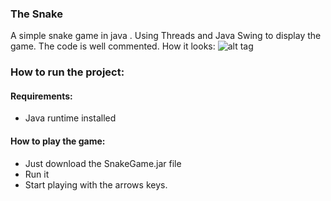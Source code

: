 ﻿### The Snake

A simple snake game in java .
Using Threads and Java Swing to display the game.
The code is well commented. How it looks:
![alt tag](https://cdn1.savepice.ru/uploads/2018/2/23/9e2478d392d9f0365112da7b21cfd928-full.jpg)

### How to run the project:

#### Requirements:
* Java runtime installed

#### How to play the game:

* Just download the SnakeGame.jar file
* Run it 
* Start playing with the arrows keys.